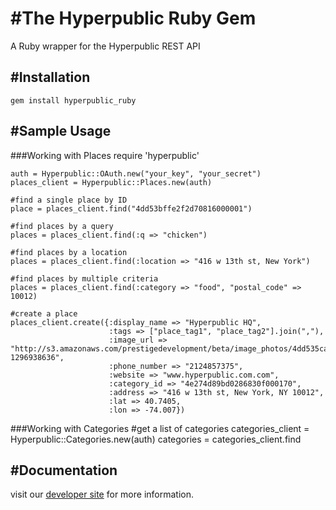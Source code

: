 #The Hyperpublic Ruby Gem
======================

A Ruby wrapper for the Hyperpublic REST API


#Installation
----------------
    gem install hyperpublic_ruby


#Sample Usage
----------------
###Working with Places
    require 'hyperpublic'

    auth = Hyperpublic::OAuth.new("your_key", "your_secret")
    places_client = Hyperpublic::Places.new(auth)

    #find a single place by ID
    place = places_client.find("4dd53bffe2f2d70816000001")

    #find places by a query
    places = places_client.find(:q => "chicken")

    #find places by a location
    places = places_client.find(:location => "416 w 13th st, New York")

    #find places by multiple criteria
    places = places_client.find(:category => "food", "postal_code" => 10012)

    #create a place
    places_client.create({:display_name => "Hyperpublic HQ",
                          :tags => ["place_tag1", "place_tag2"].join(","),
                          :image_url => "http://s3.amazonaws.com/prestigedevelopment/beta/image_photos/4dd535cab47dfd026c000002/square.png?1296938636",
                          :phone_number => "2124857375",
                          :website => "www.hyperpublic.com.com",
                          :category_id => "4e274d89bd0286830f000170",
                          :address => "416 w 13th st, New York, NY 10012",
                          :lat => 40.7405, 
                          :lon => -74.007})


###Working with Categories
    #get a list of categories
    categories_client = Hyperpublic::Categories.new(auth)
    categories = categories_client.find


#Documentation
---------------
visit our [developer site](http://developer.hyperpublic.com) for more information.

